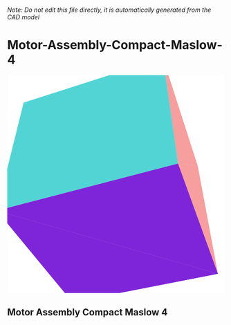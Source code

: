 ###### Note: Do not edit this file directly, it is automatically generated from the CAD model

# Motor-Assembly-Compact-Maslow-4

![](/project.svg)

## Motor Assembly Compact Maslow 4


